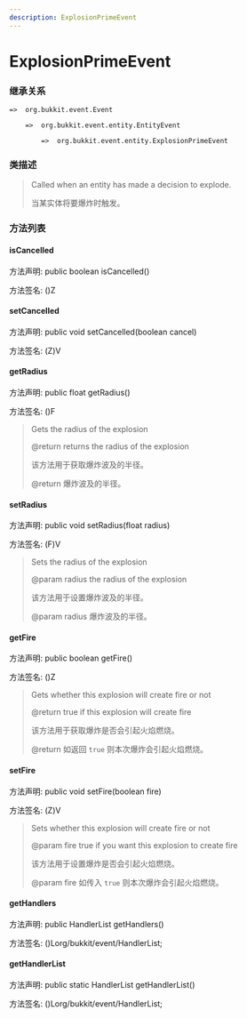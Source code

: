 ```yaml
---
description: ExplosionPrimeEvent
---
```


# ExplosionPrimeEvent

### 继承关系

    =>  org.bukkit.event.Event

        =>  org.bukkit.event.entity.EntityEvent

            =>  org.bukkit.event.entity.ExplosionPrimeEvent

### 类描述

> Called when an entity has made a decision to explode.
> 
> <p>
> 
> 当某实体将要爆炸时触发。

### 方法列表

#### isCancelled

方法声明: public boolean isCancelled()

方法签名: ()Z

#### setCancelled

方法声明: public void setCancelled(boolean cancel)

方法签名: (Z)V

#### getRadius

方法声明: public float getRadius()

方法签名: ()F

> Gets the radius of the explosion
> 
> @return returns the radius of the explosion
> 
> <p>
> 
> 该方法用于获取爆炸波及的半径。
> 
> @return 爆炸波及的半径。

#### setRadius

方法声明: public void setRadius(float radius)

方法签名: (F)V

> Sets the radius of the explosion
> 
> @param radius the radius of the explosion
> 
> <p>
> 
> 该方法用于设置爆炸波及的半径。
> 
> @param radius 爆炸波及的半径。

#### getFire

方法声明: public boolean getFire()

方法签名: ()Z

> Gets whether this explosion will create fire or not
> 
> @return true if this explosion will create fire
> 
> <p>
> 
> 该方法用于获取爆炸是否会引起火焰燃烧。
> 
> @return 如返回 `true` 则本次爆炸会引起火焰燃烧。

#### setFire

方法声明: public void setFire(boolean fire)

方法签名: (Z)V

> Sets whether this explosion will create fire or not
> 
> @param fire true if you want this explosion to create fire
> 
> <p>
> 
> 该方法用于设置爆炸是否会引起火焰燃烧。
> 
> @param fire 如传入 `true` 则本次爆炸会引起火焰燃烧。

#### getHandlers

方法声明: public HandlerList getHandlers()

方法签名: ()Lorg/bukkit/event/HandlerList;

#### getHandlerList

方法声明: public static HandlerList getHandlerList()

方法签名: ()Lorg/bukkit/event/HandlerList;